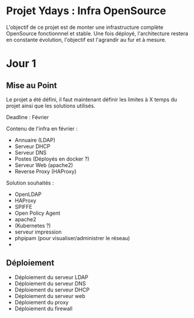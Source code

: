 
# Projet Ydays : Infra OpenSource

 L'objectif de ce projet est de monter une infrastructure complète OpenSource fonctionnnel et stable. Une fois déployé, l'architecture restera en constante évolution, l'objectif est l'agrandir au fur et à mesure.

# Jour 1

## Mise au Point

Le projet a été défini, il faut maintenant définir les limites à X temps du projet ainsi que les solutions utilisés.

Deadline : Février

Contenu de l'infra en février :

- Annuaire (LDAP)
- Serveur DHCP
- Serveur DNS
- Postes (Déployés en docker ?)
- Serveur Web (apache2)
- Reverse Proxy (HAProxy)

Solution souhaités :

- OpenLDAP
- HAProxy
- SPIFFE
- Open Policy Agent
- apache2
- (Kubernetes ?)
- serveur impression
- phpipam (pour visualiser/administrer le réseau)
-

## Déploiement

- Déploiement du serveur LDAP
- Déploiement du serveur DNS
- Déploiement du serveur DHCP
- Déploiement du serveur web
- Déploiement du proxy
- Déploiement du firewall
